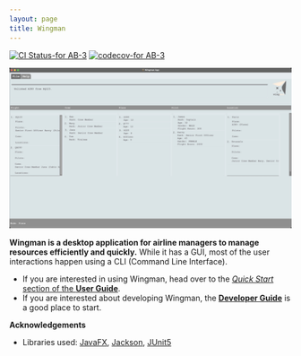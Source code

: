 ```yaml
---
layout: page
title: Wingman
---
```


[![CI Status-for AB-3](https://github.com/se-edu/addressbook-level3/workflows/Java%20CI/badge.svg)](https://github.com/se-edu/addressbook-level3/actions)
[![codecov-for AB-3](https://codecov.io/gh/se-edu/addressbook-level3/branch/master/graph/badge.svg)](https://codecov.io/gh/se-edu/addressbook-level3)

![Ui](images/Ui.png)

**Wingman is a desktop application for airline managers to manage resources efficiently and quickly.** While it has a GUI, most of the user interactions happen using a CLI (Command Line Interface).

* If you are interested in using Wingman, head over to the [_Quick Start_ section of the **User Guide**](https://ay2223s2-cs2103t-w11-1.github.io/tp/UserGuide.html#getting-started).
* If you are interested about developing Wingman, the [**Developer Guide**](https://ay2223s2-cs2103t-w11-1.github.io/tp/DeveloperGuide.html) is a good place to start.


**Acknowledgements**

* Libraries used: [JavaFX](https://openjfx.io/), [Jackson](https://github.com/FasterXML/jackson), [JUnit5](https://github.com/junit-team/junit5)
